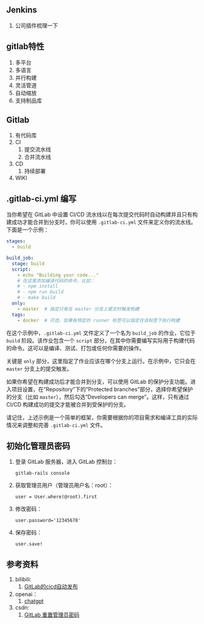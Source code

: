 ## Jenkins
1. 公司插件梳理一下

## gitlab特性
1. 多平台
2. 多语言
3. 并行构建
4. 灵活管道
5. 自动缩放
6. 支持制品库

## Gitlab
1. 有代码库
2. CI
   1. 提交流水线
   2. 合并流水线
3. CD
   1. 持续部署
4. WIKI

## .gitlab-ci.yml 编写
当你希望在 GitLab 中设置 CI/CD 流水线以在每次提交代码时自动构建并且只有构建成功才能合并到分支时，你可以使用 `.gitlab-ci.yml` 文件来定义你的流水线。下面是一个示例：

```yaml
stages:
  - build

build_job:
  stage: build
  script:
    - echo "Building your code..."
    # 在这里添加编译代码的命令，比如：
    # - npm install
    # - npm run build
    # - make build
  only:
    - master  # 指定只有在 master 分支上提交时触发构建
  tags:
    - docker  # 可选，如果有特定的 runner 标签可以指定在该标签下执行构建
```

在这个示例中，`.gitlab-ci.yml` 文件定义了一个名为 `build_job` 的作业，它位于 `build` 阶段。该作业包含一个 `script` 部分，在其中你需要编写实际用于构建代码的命令。这可以是编译、测试、打包或任何你需要的操作。

关键是 `only` 部分，这里指定了作业应该在哪个分支上运行。在示例中，它只会在 `master` 分支上的提交触发。

如果你希望在构建成功后才能合并到分支，可以使用 GitLab 的保护分支功能。进入项目设置，在“Repository”下的“Protected branches”部分，选择你希望保护的分支（比如 `master`），然后勾选“Developers can merge”。这样，只有通过 CI/CD 构建成功的提交才能被合并到受保护的分支。

请记住，上述示例是一个简单的框架，你需要根据你的项目需求和编译工具的实际情况来调整和完善 `.gitlab-ci.yml` 文件。

## 初始化管理员密码
1. 登录 GitLab 服务器，进入 GitLab 控制台：

   ```
   gitlab-rails console
   ```

2. 获取管理员用户（管理员用户名：root）：

   ```
   user = User.where(@root).first
   ```

3. 修改密码：

   ```
   user.password='12345678'
   ```

4. 保存密码：

   ```
   user.save!
   ```

## 参考资料
1. bilibili:
   1. [GitLab的cicd自动发布](https://www.bilibili.com/video/BV18y4y1S7VC)
2. openai：
   1. [chatgpt](https://chat.openai.com/)
3. csdn:
   1. [GitLab 重置管理员密码](https://blog.csdn.net/qq_32596527/article/details/114700791)